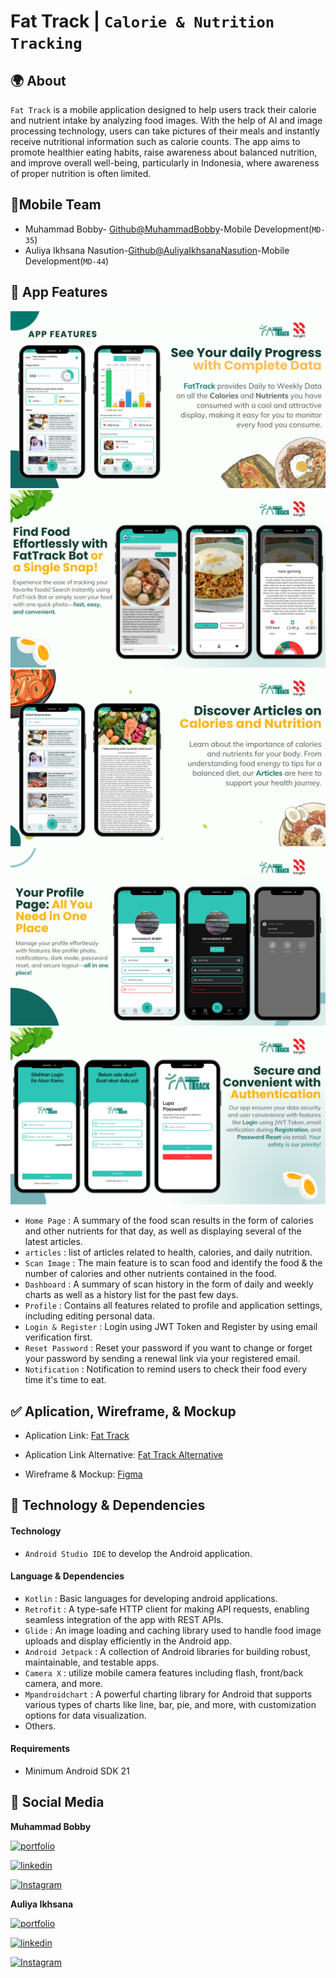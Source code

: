 
# Fat Track | `Calorie & Nutrition Tracking`

## 🌍 About

`Fat Track`  is a mobile application designed to help users track their calorie and nutrient intake by analyzing food images. With the help of AI and image processing technology, users can take pictures of their meals and instantly receive nutritional information such as calorie counts. The app aims to promote healthier eating habits, raise awareness about balanced nutrition, and improve overall well-being, particularly in Indonesia, where awareness of proper nutrition is often limited.
## 👥Mobile Team

- Muhammad Bobby- [Github@MuhammadBobby](https://www.github.com/MuhammadBobby)-Mobile Development(`MD-35`)
- Auliya Ikhsana Nasution-[Github@AuliyaIkhsanaNasution](https://www.github.com/AuliyaIkhsanaNasution)-Mobile Development(`MD-44`)

## 📸 App Features

![Fat Track](public/1.png)
![Fat Track](public/2.png)
![Fat Track](public/3.png)
![Fat Track](public/4.png)
![Fat Track](public/5.png)
- `Home Page` : A summary of the food scan results in the form of calories and other nutrients for that day, as well as displaying several of the latest articles.
- `articles` : list of articles related to health, calories, and daily nutrition.
- `Scan Image` : The main feature is to scan food and identify the food & the number of calories and other nutrients contained in the food.
- `Dashboard` : A summary of scan history in the form of daily and weekly charts as well as a history list for the past few days.
- `Profile` : Contains all features related to profile and application settings, including editing personal data.
- `Login & Register` : Login using JWT Token and Register by using email verification first.
- `Reset Password` : Reset your password if you want to change or forget your password by sending a renewal link via your registered email.
- `Notification` : Notification to remind users to check their food every time it's time to eat.
## ✅ Aplication, Wireframe, & Mockup

- Aplication Link: [Fat Track](https://drive.google.com/file/d/1gccmYrkZr5PMWBD9lHkVNz1p6u5VsvP6/view?usp=sharing)

- Aplication Link Alternative: [Fat Track Alternative](https://drive.google.com/drive/folders/1VBLodyERHlnMd6gF0tvOe0-Bufl8iqsT?usp=sharing)

- Wireframe & Mockup: [Figma](https://www.figma.com/design/werrTAizmSagRzj4c8t0Dc/Capstone-Project?node-id=621-242&t=wX7hynKlBGkOOeno-1)
## 💪 Technology & Dependencies

#### Technology
- `Android Studio IDE` to develop the Android application.


#### Language & Dependencies
- `Kotlin` : Basic languages ​​for developing android applications.
- `Retrofit` : A type-safe HTTP client for making API requests, enabling seamless integration of the app with REST APIs.
- `Glide` : An image loading and caching library used to handle food image uploads and display efficiently in the Android app.
- `Android Jetpack` : A collection of Android libraries for building robust, maintainable, and testable apps.
- `Camera X` : utilize mobile camera features including flash, front/back camera, and more.
- `Mpandroidchart` : A powerful charting library for Android that supports various types of charts like line, bar, pie, and more, with customization options for data visualization.
- Others.


#### Requirements
- Minimum Android SDK 21



## 🔗 Social Media
**Muhammad Bobby**

[![portfolio](https://img.shields.io/badge/Muhammad_Bobby-portfolio-000?style=for-the-badge&logo=ko-fi&logoColor=white)](https://muhammadbobby.github.io/portfolio-muhammad-bobby/)

[![linkedin](https://img.shields.io/badge/linkedin-0A66C2?style=for-the-badge&logo=linkedin&logoColor=white)](https://www.linkedin.com/in/muhammad-bobby-oktaviano-1190482ba/)

[![Instagram](https://img.shields.io/badge/instagram-1DA1F2?style=for-the-badge&logo=instagram&logoColor=white)](https://www.instagram.com/code.lab_indonesia?igsh=cGs2aGxpYm9sZGw0)

**Auliya Ikhsana**

[![portfolio](https://img.shields.io/badge/Muhammad_Bobby-portfolio-000?style=for-the-badge&logo=ko-fi&logoColor=white)](https://muhammadbobby.github.io/portfolio-muhammad-bobby/)

[![linkedin](https://img.shields.io/badge/linkedin-0A66C2?style=for-the-badge&logo=linkedin&logoColor=white)](https://www.linkedin.com/in/muhammad-bobby-oktaviano-1190482ba/)

[![Instagram](https://img.shields.io/badge/instagram-1DA1F2?style=for-the-badge&logo=instagram&logoColor=white)](https://www.instagram.com/code.lab_indonesia?igsh=cGs2aGxpYm9sZGw0)
